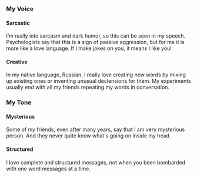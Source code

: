 ### My Voice
#### Sarcastic 
I’m really into sarcasm and dark humor, so this can be seen in my speech. Psychologists say that this is a sign of passive aggression, but for me it is more like a love language. If I make jokes on you, it means I like you! 
#### Creative
In my native language, Russian, I really love creating new words by mixing up existing ones or inventing unusual declensions for them. My experiments usually end with all my friends repeating my words in conversation. 
### My Tone 
#### Mysterious
Some of my friends, even after many years, say that I am very mysterious person. And they never quite know what's going on inside my head.
#### Structured
I love complete and structured messages, not when you been bombarded with one word messages at a time.